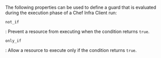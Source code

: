 The following properties can be used to define a guard that is evaluated
during the execution phase of a Chef Infra Client run:

`not_if`

:   Prevent a resource from executing when the condition returns `true`.

`only_if`

:   Allow a resource to execute only if the condition returns `true`.
